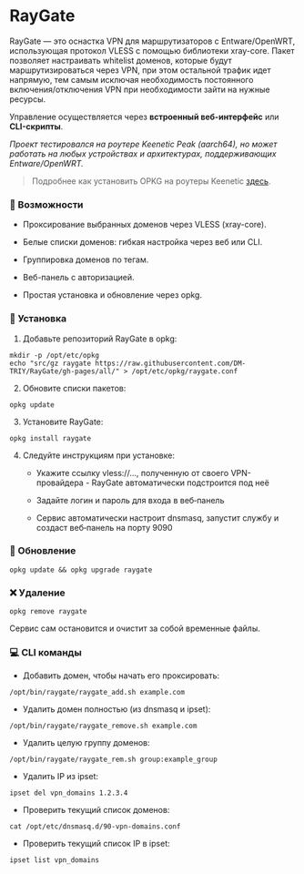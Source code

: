 # RayGate

RayGate — это оснастка VPN для маршрутизаторов с Entware/OpenWRT, использующая протокол VLESS с помощью библиотеки xray-core.
Пакет позволяет настраивать whitelist доменов, которые будут маршрутизироваться через VPN, при этом остальной трафик идет напрямую, тем самым исключая необходимость постоянного включения/отключения VPN при необходимости зайти на нужные ресурсы.

Управление осуществляется через **встроенный веб-интерфейс** или **CLI-скрипты**.

_Проект тестировался на роутере Keenetic Peak (aarch64), но может работать на любых устройствах и архитектурах, поддерживающих Entware/OpenWRT._

>Подробнее как установить OPKG на роутеры Keenetic [здесь](https://help.keenetic.com/hc/ru/articles/360000948719-OPKG).

### 🚀 Возможности

* Проксирование выбранных доменов через VLESS (xray-core).

* Белые списки доменов: гибкая настройка через веб или CLI.

* Группировка доменов по тегам.

* Веб-панель с авторизацией.

* Простая установка и обновление через opkg.

### 🔧 Установка

1. Добавьте репозиторий RayGate в opkg:

```
mkdir -p /opt/etc/opkg
echo "src/gz raygate https://raw.githubusercontent.com/DM-TRIY/RayGate/gh-pages/all/" > /opt/etc/opkg/raygate.conf
```

2. Обновите списки пакетов:

``` 
opkg update 
```

3. Установите RayGate:

``` 
opkg install raygate 
```

4. Следуйте инструкциям при установке:

    * Укажите ссылку vless://…, полученную от своего VPN-провайдера - RayGate автоматически подстроится под неё

    * Задайте логин и пароль для входа в веб‑панель

    * Сервис автоматически настроит dnsmasq, запустит службу и создаст веб‑панель на порту 9090

### 🔄 Обновление

``` 
opkg update && opkg upgrade raygate
```

### ❌ Удаление

``` 
opkg remove raygate
```

Сервис сам остановится и очистит за собой временные файлы.

### 💻 CLI команды

* Добавить домен, чтобы начать его проксировать:
``` 
/opt/bin/raygate/raygate_add.sh example.com
``` 

* Удалить домен полностью (из dnsmasq и ipset):
``` 
/opt/bin/raygate/raygate_remove.sh example.com
``` 

* Удалить целую группу доменов:
``` 
/opt/bin/raygate/raygate_rem.sh group:example_group
``` 

* Удалить IP из ipset:
``` 
ipset del vpn_domains 1.2.3.4
``` 

* Проверить текущий список доменов:
``` 
cat /opt/etc/dnsmasq.d/90-vpn-domains.conf
``` 

* Проверить текущий список IP в ipset:
``` 
ipset list vpn_domains
``` 
